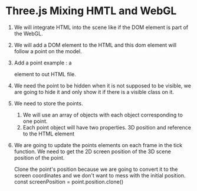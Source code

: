# Three.js Mixing HMTL and WebGL

1. We will integrate HTML into the scene like if the DOM element is part of the WebGL.

2. We will add a DOM element to the HTML and this dom element will follow a point on the model.

3. Add a point example : a <div> element to out HTML file.

4. We need the point to be hidden when it is not supposed to be visible, we are going to hide it and only show it if there is a visible class on it.

5. We need to store the points.

   1. We will use an array of objects with each object corresponding to one point.
   2. Each point object will have two properties. 3D position and reference to the HTML element

6. We are going to update the points elements on each frame in the tick function.
   We need to get the 2D screen position of the 3D scene position of the point.

   Clone the point's position because we are going to convert it to the screen coordinates and we don't want to mess with the initial position.
   const screenPosition = point.position.clone()
